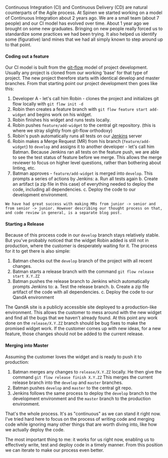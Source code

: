 Continuous Integration (CI) and Continuous Delivery (CD) are natural counterparts of the Agile process. At Spinen we started working on a  model of Continuous Integration about 2 years ago. We are a small team (about 7 people) and our CI model has evolved over time. About 1 year ago we brought on some new graduates. Bringing on new people really forced us to standardize some practices we had been trying. It also helped us identify some (figurative) land mines that we had all simply known to step around up to that point.

#### Coding out a feature

Our CI model is built from the [git-flow](https://github.com/nvie/gitflow) model of project development. Usually any project is cloned from our working 'base' for that type of project. The new project therefore starts with identical develop and master branches. From that starting point our project development then goes like this:

1. Developer A - let's call him Robin - clones the project and initializes git flow locally with `git flow init -d`
2. Robin then creates a feature branch with `git flow feature start add-widget` and begins work on his widget.
3. Robin finishes his widget and runs tests locally.
4. Robin pushes `feature/add-widget` to the central git repository. (this is where we stray slightly from git-flow orthodoxy)
5. Robin's push automatically runs all tests on our [Jenkins](http://jenkins-ci.org) server
6. Robin makes a Merge Request (MR) from his branch (`feature/add-widget`) to `develop` and assigns it to another developer - let's call him Batman. Because Jenkins ran all tests on the feature push, we are able to see the test status of feature before we merge.  This allows the merge reviewer to focus on higher level questions, rather than bothering about linting, etc.
7. Batman approves - `feature/add-widget` is merged into `develop`. This prompts a series of actions by Jenkins:
	a. Run all tests again
	b. Create an artifact (a zip file in this case) of everything needed to deploy the code, including all dependencies.
	c. Deploy the code to our development environment.
	
```
We have had great success with making MRs from junior -> senior and from senior -> junior. However describing our thought process on that, and code review in general, is a separate blog post.
```
#### Starting a Release

Because of this process code in our `develop` branch stays relatively stable. But you've probably noticed that the widget Robin added is still not in production, where the customer is desperately waiting for it. The process for it to get there is also simple:

1. Batman checks out the `develop` branch of the project with all recent changes.
2. Batman starts a release branch with the command `git flow release start X.Y.ZZ`
3. Batman pushes the release branch to Jenkins which automatically prompts Jenkins to:
	a. Test the release branch.
	b. Create a zip file artifact of the code with all dependencies.
	c. Deploy the code to our QandA environment

The QandA site is a publicly accessible site deployed to a production-like environment. This allows the customer to mess around with the new widget and find all the bugs that we haven't already found.  At this point any work done on the `release/X.Y.ZZ` branch should be bug fixes to make the promised widget work. If the customer comes up with new ideas, for a new feature, those changes should not be added to the current release.

#### Merging into Master

Assuming the customer loves the widget and is ready to push it to production:

1. Batman merges any changes to `release/X.Y.ZZ` locally. He then give the command `git flow release finish X.Y.ZZ` This merges the current release branch into the `develop` and `master` branches.
2. Batman pushes `develop` and `master` to the central git repo.
3. Jenkins follows the same process to deploy the `develop` branch to the development environment and the `master` branch to the production environment.

That's the whole process. It's as "continuous" as we can stand it right now. I've tried hard here to focus on the process of writing code and merging code while ignoring many other things that are worth diving into, like how we actually deploy the code.

The most important thing to me: it works for us right now, enabling us to effectively write, test and deploy code in a timely manner. From this position we can iterate to make our process even better.